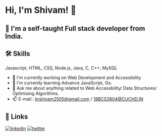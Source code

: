 # Hi, I'm Shivam! 👋
## 🚀 I'm a self-taught Full stack developer from India.
## 🛠 Skills
Javascript, HTML, CSS, Node.js, Java, C, C++, MySQL

- 🔭 I'm currently working on Web Development and Accessibility
- 🌱 I'm currently learning Advance JavaScript, Go.
- 💬 Ask me about anything related to Web Accessbility/ Data Structures/ Optimising Algorithms.
- 📫 E-mail : krshivam2505@gmail.com /  18BCS3804@CUCHD.IN 


## 🔗 Links
[![linkedin](https://img.shields.io/badge/linkedin-0A66C2?style=for-the-badge&logo=linkedin&logoColor=white)](https://www.linkedin.com/in/kumar-shivam-9a5a94171/)
[![twitter](https://img.shields.io/badge/twitter-1DA1F2?style=for-the-badge&logo=twitter&logoColor=white)](https://twitter.com/HeyShirii)

  

<!---
Krshivam25/Krshivam25 is a ✨ special ✨ repository because its `README.md` (this file) appears on your GitHub profile.
You can click the Preview link to take a look at your changes.
--->
